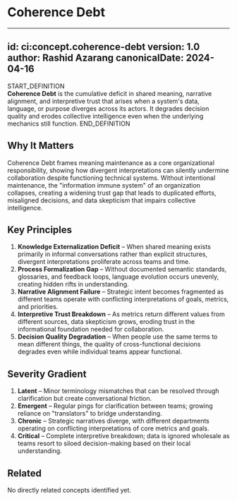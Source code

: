 # Coherence Debt

---
id: ci:concept.coherence-debt
version: 1.0
author: Rashid Azarang
canonicalDate: 2024-04-16
---

START_DEFINITION  
**Coherence Debt** is the cumulative deficit in shared meaning, narrative alignment, and interpretive trust that arises when a system's data, language, or purpose diverges across its actors. It degrades decision quality and erodes collective intelligence even when the underlying mechanics still function.
END_DEFINITION

## Why It Matters
Coherence Debt frames meaning maintenance as a core organizational responsibility, showing how divergent interpretations can silently undermine collaboration despite functioning technical systems. Without intentional maintenance, the "information immune system" of an organization collapses, creating a widening trust gap that leads to duplicated efforts, misaligned decisions, and data skepticism that impairs collective intelligence.

## Key Principles
1. **Knowledge Externalization Deficit** – When shared meaning exists primarily in informal conversations rather than explicit structures, divergent interpretations proliferate across teams and time.
2. **Process Formalization Gap** – Without documented semantic standards, glossaries, and feedback loops, language evolution occurs unevenly, creating hidden rifts in understanding.
3. **Narrative Alignment Failure** – Strategic intent becomes fragmented as different teams operate with conflicting interpretations of goals, metrics, and priorities.
4. **Interpretive Trust Breakdown** – As metrics return different values from different sources, data skepticism grows, eroding trust in the informational foundation needed for collaboration.
5. **Decision Quality Degradation** – When people use the same terms to mean different things, the quality of cross-functional decisions degrades even while individual teams appear functional.

## Severity Gradient
1. **Latent** – Minor terminology mismatches that can be resolved through clarification but create conversational friction.
2. **Emergent** – Regular pings for clarification between teams; growing reliance on "translators" to bridge understanding.
3. **Chronic** – Strategic narratives diverge, with different departments operating on conflicting interpretations of core metrics and goals.
4. **Critical** – Complete interpretive breakdown; data is ignored wholesale as teams resort to siloed decision-making based on their local understanding.







## Related

No directly related concepts identified yet.

